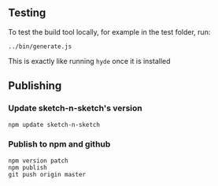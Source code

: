 ## Testing

To test the build tool locally, for example in the test folder, run:

    ../bin/generate.js

This is exactly like running `hyde` once it is installed

## Publishing

### Update sketch-n-sketch's version

```
npm update sketch-n-sketch
```

### Publish to npm and github

```
npm version patch
npm publish
git push origin master
```